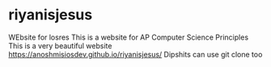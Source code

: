 # riyanisjesus
WEbsite for losres
This is a website for AP Computer Science Principles
This is a very beautiful website
https://anoshmisiosdev.github.io/riyanisjesus/
Dipshits can use git clone too